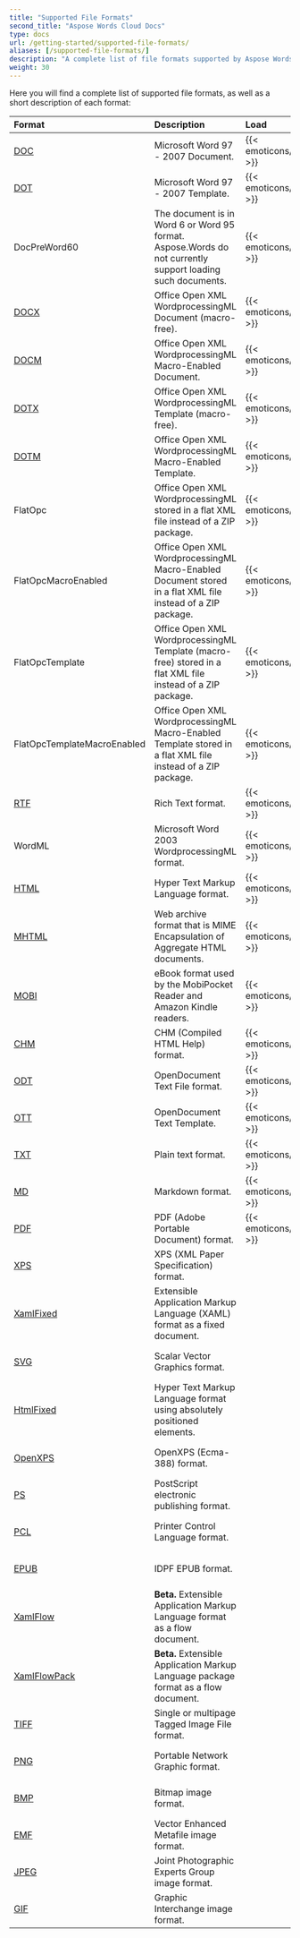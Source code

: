 ```yaml
---
title: "Supported File Formats"
second_title: "Aspose Words Cloud Docs"
type: docs
url: /getting-started/supported-file-formats/
aliases: [/supported-file-formats/]
description: "A complete list of file formats supported by Aspose Words Cloud API"
weight: 30
---
```


Here you will find a complete list of supported file formats, as well as a short description of each format:

|Format|Description|Load|Save|
| :- | :- | :- | :- |
|[DOC](https://docs.fileformat.com/word-processing/doc/)|Microsoft Word 97 - 2007 Document.|{{< emoticons/tick >}}|{{< emoticons/tick >}}|
|[DOT](https://docs.fileformat.com/word-processing/dot/)|Microsoft Word 97 - 2007 Template.|{{< emoticons/tick >}}|{{< emoticons/tick >}}|
|DocPreWord60|The document is in Word 6 or Word 95 format. Aspose.Words do not currently support loading such documents.|{{< emoticons/tick >}}| |
|[DOCX](https://docs.fileformat.com/word-processing/docx/)|Office Open XML WordprocessingML Document (macro-free).|{{< emoticons/tick >}}|{{< emoticons/tick >}}|
|[DOCM](https://docs.fileformat.com/word-processing/docm/)|Office Open XML WordprocessingML Macro-Enabled Document.|{{< emoticons/tick >}}|{{< emoticons/tick >}}|
|[DOTX](https://docs.fileformat.com/word-processing/dotx/)|Office Open XML WordprocessingML Template (macro-free).|{{< emoticons/tick >}}|{{< emoticons/tick >}}|
|[DOTM](https://docs.fileformat.com/word-processing/dotm/)|Office Open XML WordprocessingML Macro-Enabled Template.|{{< emoticons/tick >}}|{{< emoticons/tick >}}|
|FlatOpc|Office Open XML WordprocessingML stored in a flat XML file instead of a ZIP package.|{{< emoticons/tick >}}|{{< emoticons/tick >}}|
|FlatOpcMacroEnabled|Office Open XML WordprocessingML Macro-Enabled Document stored in a flat XML file instead of a ZIP package.|{{< emoticons/tick >}}|{{< emoticons/tick >}}|
|FlatOpcTemplate|Office Open XML WordprocessingML Template (macro-free) stored in a flat XML file instead of a ZIP package.|{{< emoticons/tick >}}|{{< emoticons/tick >}}|
|FlatOpcTemplateMacroEnabled|Office Open XML WordprocessingML Macro-Enabled Template stored in a flat XML file instead of a ZIP package.|{{< emoticons/tick >}}|{{< emoticons/tick >}}|
|[RTF](https://docs.fileformat.com/word-processing/rtf/)|Rich Text format.|{{< emoticons/tick >}}|{{< emoticons/tick >}}|
|WordML|Microsoft Word 2003 WordprocessingML format.|{{< emoticons/tick >}}|{{< emoticons/tick >}}|
|[HTML](https://docs.fileformat.com/web/html/)|Hyper Text Markup Language format.|{{< emoticons/tick >}}|{{< emoticons/tick >}}|
|[MHTML](https://docs.fileformat.com/web/mhtml/)|Web archive format that is MIME Encapsulation of Aggregate HTML documents.|{{< emoticons/tick >}}|{{< emoticons/tick >}}|
|[MOBI](https://docs.fileformat.com/ebook/mobi/)|eBook format used by the MobiPocket Reader and Amazon Kindle readers.|{{< emoticons/tick >}}| |
|[CHM](https://docs.fileformat.com/web/chm/)|CHM (Compiled HTML Help) format.|{{< emoticons/tick >}}| |
|[ODT](https://docs.fileformat.com/word-processing/odt/)|OpenDocument Text File format.|{{< emoticons/tick >}}|{{< emoticons/tick >}}|
|[OTT](https://docs.fileformat.com/word-processing/ott/)|OpenDocument Text Template.|{{< emoticons/tick >}}|{{< emoticons/tick >}}|
|[TXT](https://docs.fileformat.com/word-processing/txt/)|Plain text format.|{{< emoticons/tick >}}|{{< emoticons/tick >}}|
|[MD](https://docs.fileformat.com/word-processing/md/)|Markdown format.|{{< emoticons/tick >}}|{{< emoticons/tick >}}|
|[PDF](https://docs.fileformat.com/pdf/)|PDF (Adobe Portable Document) format.|{{< emoticons/tick >}}|{{< emoticons/tick >}}|
|[XPS](https://docs.fileformat.com/page-description-language/xps/)|XPS (XML Paper Specification) format.| |{{< emoticons/tick >}}|
|[XamlFixed](https://docs.fileformat.com/web/xaml/)|Extensible Application Markup Language (XAML) format as a fixed document.| |{{< emoticons/tick >}}|
|[SVG](https://docs.fileformat.com/page-description-language/svg/)|Scalar Vector Graphics format.| |{{< emoticons/tick >}}|
|[HtmlFixed](https://docs.fileformat.com/web/html/)|Hyper Text Markup Language format using absolutely positioned elements.| |{{< emoticons/tick >}}|
|[OpenXPS](https://docs.fileformat.com/page-description-language/xps/)|OpenXPS (Ecma-388) format.| |{{< emoticons/tick >}}|
|[PS](https://docs.fileformat.com/page-description-language/ps/)|PostScript electronic publishing format.| |{{< emoticons/tick >}}|
|[PCL](https://docs.fileformat.com/page-description-language/pcl/)|Printer Control Language format.| |{{< emoticons/tick >}}|
|[EPUB](https://docs.fileformat.com/ebook/epub/)|IDPF EPUB format.| |{{< emoticons/tick >}}|
|[XamlFlow](https://docs.fileformat.com/web/xaml/)|**Beta.** Extensible Application Markup Language format as a flow document.| |{{< emoticons/tick >}}|
|[XamlFlowPack](https://docs.fileformat.com/web/xaml/)|**Beta.** Extensible Application Markup Language package format as a flow document.| |{{< emoticons/tick >}}|
|[TIFF](https://docs.fileformat.com/image/tiff/)|Single or multipage Tagged Image File format.| |{{< emoticons/tick >}}|
|[PNG](https://docs.fileformat.com/image/png/)|Portable Network Graphic format.| |{{< emoticons/tick >}}|
|[BMP](https://docs.fileformat.com/image/bmp/)|Bitmap image format.| |{{< emoticons/tick >}}|
|[EMF](https://docs.fileformat.com/image/emf/)|Vector Enhanced Metafile image format.| |{{< emoticons/tick >}}|
|[JPEG](https://docs.fileformat.com/image/jpeg/)|Joint Photographic Experts Group image format.| |{{< emoticons/tick >}}|
|[GIF](https://docs.fileformat.com/image/gif/)|Graphic Interchange image format.| |{{< emoticons/tick >}}|
